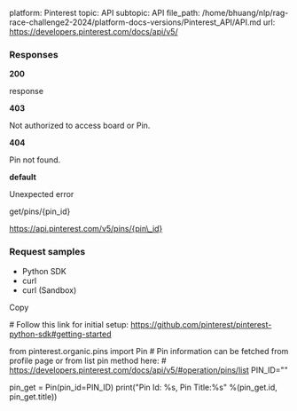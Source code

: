 platform: Pinterest
topic: API
subtopic: API
file_path: /home/bhuang/nlp/rag-race-challenge2-2024/platform-docs-versions/Pinterest_API/API.md
url: https://developers.pinterest.com/docs/api/v5/

### Responses

**200**

response

**403**

Not authorized to access board or Pin.

**404**

Pin not found.

**default**

Unexpected error

get/pins/{pin\_id}

https://api.pinterest.com/v5/pins/{pin\_id}

### Request samples

* Python SDK
* curl
* curl (Sandbox)

Copy

\# Follow this link for initial setup: https://github.com/pinterest/pinterest-python-sdk#getting-started

from pinterest.organic.pins import Pin
\# Pin information can be fetched from profile page or from list pin method here:
\# https://developers.pinterest.com/docs/api/v5/#operation/pins/list
PIN\_ID\="<Add your pin id here>"

pin\_get \= Pin(pin\_id\=PIN\_ID)
print("Pin Id: %s, Pin Title:%s" %(pin\_get.id, pin\_get.title))